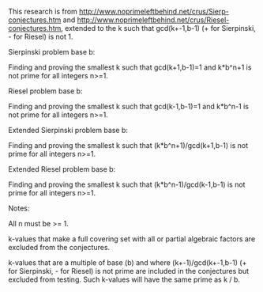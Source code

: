 This research is from http://www.noprimeleftbehind.net/crus/Sierp-conjectures.htm and http://www.noprimeleftbehind.net/crus/Riesel-conjectures.htm, extended to the k such that gcd(k+-1,b-1) (+ for Sierpinski, - for Riesel) is not 1.

Sierpinski problem base b:

Finding and proving the smallest k such that gcd(k+1,b-1)=1 and k*b^n+1 is not prime for all integers n>=1.

Riesel problem base b:

Finding and proving the smallest k such that gcd(k-1,b-1)=1 and k*b^n-1 is not prime for all integers n>=1.

Extended Sierpinski problem base b:

Finding and proving the smallest k such that (k*b^n+1)/gcd(k+1,b-1) is not prime for all integers n>=1.

Extended Riesel problem base b:

Finding and proving the smallest k such that (k*b^n-1)/gcd(k-1,b-1) is not prime for all integers n>=1.

Notes:

All n must be >= 1.

k-values that make a full covering set with all or partial algebraic factors are excluded from the conjectures.

k-values that are a multiple of base (b) and where (k+-1)/gcd(k+-1,b-1) (+ for Sierpinski, - for Riesel) is not prime are included in the conjectures but excluded from testing.
Such k-values will have the same prime as k / b.
